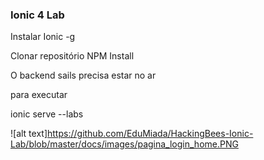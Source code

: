 ### Ionic 4 Lab 

Instalar Ionic -g

Clonar repositório
NPM Install

O backend sails precisa estar no ar 

para executar

ionic serve --labs

![alt text]https://github.com/EduMiada/HackingBees-Ionic-Lab/blob/master/docs/images/pagina_login_home.PNG
